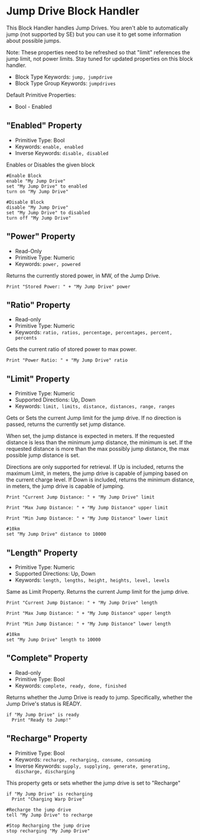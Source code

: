 ﻿# Jump Drive Block Handler
This Block Handler handles Jump Drives.  You aren't able to automatically jump (not supported by SE) but you can use it to get some information about possible jumps.

Note: These properties need to be refreshed so that "limit" references the jump limit, not power limits.  Stay tuned for updated properties on this block handler.

* Block Type Keywords: ```jump, jumpdrive```
* Block Type Group Keywords: ```jumpdrives```

Default Primitive Properties:
* Bool - Enabled

## "Enabled" Property
* Primitive Type: Bool
* Keywords: ```enable, enabled```
* Inverse Keywords: ```disable, disabled```

Enables or Disables the given block

```
#Enable Block
enable "My Jump Drive"
set "My Jump Drive" to enabled
turn on "My Jump Drive"

#Disable Block
disable "My Jump Drive"
set "My Jump Drive" to disabled
turn off "My Jump Drive"
```

## "Power" Property
* Read-Only
* Primitive Type: Numeric
* Keywords: ```power, powered```

Returns the currently stored power, in MW, of the Jump Drive.

```
Print "Stored Power: " + "My Jump Drive" power
```

## "Ratio" Property
* Read-only
* Primitive Type: Numeric 
* Keywords: ```ratio, ratios, percentage, percentages, percent, percents```

Gets the current ratio of stored power to max power.

```
Print "Power Ratio: " + "My Jump Drive" ratio
```

## "Limit" Property
* Primitive Type: Numeric
* Supported Directions: Up, Down
* Keywords: ```limit, limits, distance, distances, range, ranges```

Gets or Sets the current Jump limit for the jump drive.  If no direction is passed, returns the currently set jump distance.

When set, the jump distance is expected in meters.  If the requested distance is less than the minimum jump distance, the minimum is set.  If the requested distance is more than the max possibly jump distance, the max possible jump distance is set.

Directions are only supported for retrieval.  If Up is included, returns the maximum Limit, in meters, the jump drive is capable of jumping based on the current charge level. If Down is included, returns the minimum distance, in meters, the jump drive is capable of jumping.

```
Print "Current Jump Distance: " + "My Jump Drive" limit

Print "Max Jump Distance: " + "My Jump Distance" upper limit

Print "Min Jump Distance: " + "My Jump Distance" lower limit

#10km
set "My Jump Drive" distance to 10000
```

## "Length" Property
* Primitive Type: Numeric
* Supported Directions: Up, Down
* Keywords: ```length, lengths, height, heights, level, levels```

Same as Limit Property.  Returns the current Jump limit for the jump drive.

```
Print "Current Jump Distance: " + "My Jump Drive" length

Print "Max Jump Distance: " + "My Jump Distance" upper length

Print "Min Jump Distance: " + "My Jump Distance" lower length

#10km
set "My Jump Drive" length to 10000
```

## "Complete" Property
* Read-only
* Primitive Type: Bool
* Keywords: ```complete, ready, done, finished```

Returns whether the Jump Drive is ready to jump.  Specifically, whether the Jump Drive's status is READY.

```
if "My Jump Drive" is ready
  Print "Ready to Jump!"
```

## "Recharge" Property
* Primitive Type: Bool
* Keywords: ```recharge, recharging, consume, consuming```
* Inverse Keywords: ```supply, supplying, generate, generating, discharge, discharging```

This property gets or sets whether the jump drive is set to "Recharge" 

```
if "My Jump Drive" is recharging
  Print "Charging Warp Drive"

#Recharge the jump drive
tell "My Jump Drive" to recharge

#Stop Recharging the jump drive
stop recharging "My Jump Drive"
```
